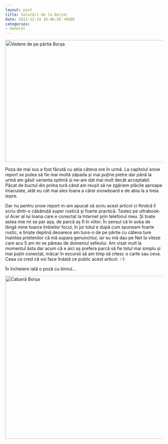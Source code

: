 ```yaml
---
layout: post
title: Salutări de la Borșa!
date: 2013-12-14 16:46:56 +0100
categories:
- General
---
```

<a style="line-height: 1.5em;" href="http://www.rusiczki.net/wp-content/uploads/2013/12/20131214_111027.jpg"><img class="alignnone size-medium wp-image-4658" alt="Vedere de pe pârtia Borșa" src="http://www.rusiczki.net/wp-content/uploads/2013/12/20131214_111027-693x389.jpg" width="693" height="389" /></a>

Poza de mai sus a fost făcută cu abia câteva ore în urmă. La capitolul snow report se putea să fie mai multă zăpada și mai puține pietre dar până la urmă am găsit varianta optimă și ne-am dat mai mult decât acceptabil. Păcat de buctul din prima tură când am reușit să ne zgăriem plăcile aproape imaculate, atât eu cât mai ales Ioana a cărei snowboard e de abia la a treia ieșire.

Dar nu pentru snow report m-am apucat să scriu acest articol ci fiindcă îl scriu dintr-o căbănuță super rustică și foarte practică. Tastez pe ultrabook-ul Acer al lui Ioana care e conectat la Internet prin telefonul meu. Și toate astea mie mi se par așa, de parcă aș fi în viitor. În sensul că în soba de lângă mine toarce îmbietor focul, în jur totul e după cum spuneam foarte rustic, e liniște deplină deoarece am tuns-o de pe pârtie cu câteva ture înaintea prietenilor că mă supara genunchiul, iar eu mă dau pe Net la viteze care acu 5 ani mi se păreau de domeniul sefeului. Am visat mult la momentul ăsta dar acum că e aici aș prefera parcă să fie totul mai simplu și mai puțin conectat, măcar în excursii să am timp să citesc o carte sau ceva. Ceea ce cred că voi face îndată ce public acest articol. :-)

În încheiere iată o poză cu biroul...

<a href="http://www.rusiczki.net/wp-content/uploads/2013/12/PC140177.jpg"><img class="alignnone size-medium wp-image-4660" alt="Cabană Borșa" src="http://www.rusiczki.net/wp-content/uploads/2013/12/PC140177-693x519.jpg" width="693" height="519" /></a>
